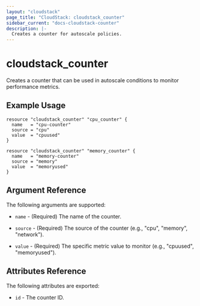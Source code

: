 ```yaml
---
layout: "cloudstack"
page_title: "CloudStack: cloudstack_counter"
sidebar_current: "docs-cloudstack-counter"
description: |-
  Creates a counter for autoscale policies.
---
```


# cloudstack_counter

Creates a counter that can be used in autoscale conditions to monitor performance metrics.

## Example Usage

```hcl
resource "cloudstack_counter" "cpu_counter" {
  name   = "cpu-counter"
  source = "cpu"
  value  = "cpuused"
}

resource "cloudstack_counter" "memory_counter" {
  name   = "memory-counter" 
  source = "memory"
  value  = "memoryused"
}
```

## Argument Reference

The following arguments are supported:

* `name` - (Required) The name of the counter.

* `source` - (Required) The source of the counter (e.g., "cpu", "memory", "network").

* `value` - (Required) The specific metric value to monitor (e.g., "cpuused", "memoryused").

## Attributes Reference

The following attributes are exported:

* `id` - The counter ID.
